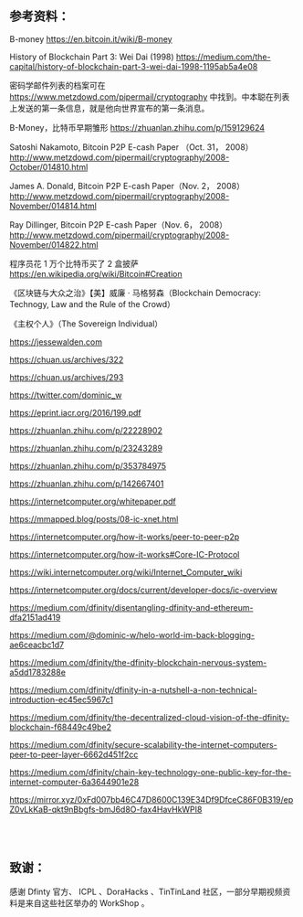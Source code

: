 ## 参考资料：

B-money https://en.bitcoin.it/wiki/B-money 

History of Blockchain Part 3: Wei Dai (1998) https://medium.com/the-capital/history-of-blockchain-part-3-wei-dai-1998-1195ab5a4e08 

密码学邮件列表的档案可在 https://www.metzdowd.com/pipermail/cryptography 中找到。中本聪在列表上发送的第一条信息，就是他向世界宣布的第一条消息。 

B-Money，比特币早期雏形 https://zhuanlan.zhihu.com/p/159129624 

Satoshi Nakamoto, Bitcoin P2P E-cash Paper （Oct. 31， 2008） http://www.metzdowd.com/pipermail/cryptography/2008-October/014810.html 

James A. Donald, Bitcoin P2P E-cash Paper（Nov. 2， 2008） http://www.metzdowd.com/pipermail/cryptography/2008-November/014814.html 

Ray Dillinger, Bitcoin P2P E-cash Paper（Nov. 6， 2008） http://www.metzdowd.com/pipermail/cryptography/2008-November/014822.html 

程序员花 1 万个比特币买了 2 盒披萨 https://en.wikipedia.org/wiki/Bitcoin#Creation 

《区块链与大众之治》【美】威廉 · 马格努森（Blockchain Democracy: Technogy, Law and the Rule of the Crowd） 

《主权个人》（The Sovereign Individual） 

https://jessewalden.com

https://chuan.us/archives/322

https://chuan.us/archives/293

https://twitter.com/dominic_w

https://eprint.iacr.org/2016/199.pdf

https://zhuanlan.zhihu.com/p/22228902

https://zhuanlan.zhihu.com/p/23243289

https://zhuanlan.zhihu.com/p/353784975

https://zhuanlan.zhihu.com/p/142667401

https://internetcomputer.org/whitepaper.pdf

https://mmapped.blog/posts/08-ic-xnet.html

https://internetcomputer.org/how-it-works/peer-to-peer-p2p

https://internetcomputer.org/how-it-works#Core-IC-Protocol

https://wiki.internetcomputer.org/wiki/Internet_Computer_wiki

https://internetcomputer.org/docs/current/developer-docs/ic-overview

https://medium.com/dfinity/disentangling-dfinity-and-ethereum-dfa2151ad419

https://medium.com/@dominic-w/helo-world-im-back-blogging-ae6ceacbc1d7

https://medium.com/dfinity/the-dfinity-blockchain-nervous-system-a5dd1783288e

https://medium.com/dfinity/dfinity-in-a-nutshell-a-non-technical-introduction-ec45ec5967c1

https://medium.com/dfinity/the-decentralized-cloud-vision-of-the-dfinity-blockchain-f68449c49be2

https://medium.com/dfinity/secure-scalability-the-internet-computers-peer-to-peer-layer-6662d451f2cc

https://medium.com/dfinity/chain-key-technology-one-public-key-for-the-internet-computer-6a3644901e28

https://mirror.xyz/0xFd007bb46C47D8600C139E34Df9DfceC86F0B319/epZ0vLkKaB-qkt9nBbgfs-bmJ6d8O-fax4HavHkWPI8

<br>

<br>

## 致谢：

感谢 Dfinty 官方、 ICPL 、DoraHacks 、TinTinLand 社区，一部分早期视频资料是来自这些社区举办的 WorkShop 。

<br>
